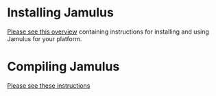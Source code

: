 
Installing Jamulus
============================

[Please see this overview](https://github.com/corrados/jamulus/wiki/Getting-Started) containing instructions for installing and using Jamulus for your platform.


Compiling Jamulus
============================

[Please see these instructions](https://github.com/corrados/jamulus/wiki/Compiling)
